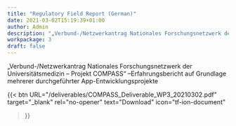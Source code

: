 ```yaml
---
title: "Regulatory Field Report (German)"
date: 2021-03-02T15:19:39+01:00
author: Admin
description: "„Verbund-/Netzwerkantrag Nationales Forschungsnetzwerk der Universitätsmedizin – Projekt COMPASS“ –Erfahrungsbericht auf Grundlage mehrerer durchgeführter App-Entwicklungsprojekte"
workpackage: 3
draft: false
---
```


„Verbund-/Netzwerkantrag Nationales Forschungsnetzwerk der Universitätsmedizin – Projekt COMPASS“ –Erfahrungsbericht auf Grundlage mehrerer durchgeführter App-Entwicklungsprojekte

{{< btn
        URL="/deliverables/COMPASS_Deliverable_WP3_20210302.pdf"
        target="_blank"
        rel="no-opener"
        text="Download"
        icon="tf-ion-document"
>}}
